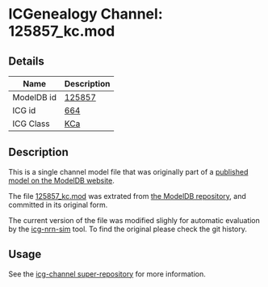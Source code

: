 # ICGenealogy Channel: 125857\_kc.mod

## Details

Name | Description
---- | -----------
ModelDB id | [125857](http://senselab.med.yale.edu/ModelDB/ShowModel.cshtml?model=125857)
ICG id | [664](http://icg.neurotheory.ox.ac.uk/channels/5/664)
ICG Class | [KCa](http://icg.neurotheory.ox.ac.uk/channels/5)

## Description

This is a single channel model file that was originally part of a [published model on the ModelDB website](http://senselab.med.yale.edu/mModelDB/ShowModel.cshtml?model=125857).


The file [125857\_kc.mod](125857_kc.mod) was extrated from [the ModelDB repository](http://senselab.med.yale.edu/ModelDB/ShowModel.cshtml?model=125857), and committed in its original form.

The current version of the file was modified slighly for automatic evaluation by the [icg-nrn-sim](https://github.com/icgenealogy/icg-nrn-sim) tool. To find the original please check the git history.


## Usage

See the [icg-channel super-repository](https://github.com/icgenealogy/icg-channels) for more information.